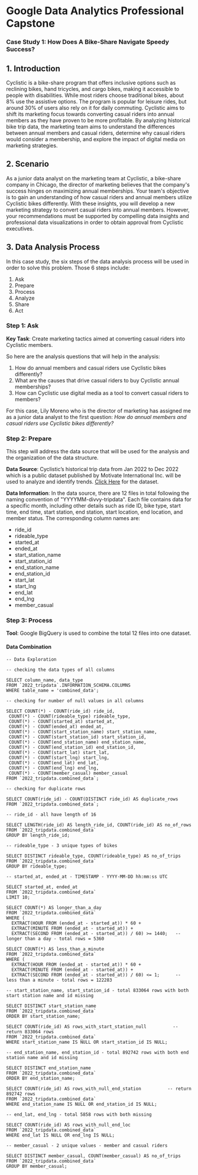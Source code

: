 # Google Data Analytics Professional Capstone
### Case Study 1: How Does A Bike-Share Navigate Speedy Success?


## 1. Introduction

Cyclistic is a bike-share program that offers inclusive options such as reclining bikes, hand tricycles, and cargo bikes, making it accessible to people with disabilities. While most riders choose traditional bikes, about 8% use the assistive options. The program is popular for leisure rides, but around 30% of users also rely on it for daily commuting. Cyclistic aims to shift its marketing focus towards converting casual riders into annual members as they have proven to be more profitable. By analyzing historical bike trip data, the marketing team aims to understand the differences between annual members and casual riders, determine why casual riders would consider a membership, and explore the impact of digital media on marketing strategies.

## 2. Scenario

As a junior data analyst on the marketing team at Cyclistic, a bike-share company in Chicago, the director of marketing believes that the company's success hinges on maximizing annual memberships. Your team's objective is to gain an understanding of how casual riders and annual members utilize Cyclistic bikes differently. With these insights, you will develop a new marketing strategy to convert casual riders into annual members. However, your recommendations must be supported by compelling data insights and professional data visualizations in order to obtain approval from Cyclistic executives.

## 3. Data Analysis Process

In this case study, the six steps of the data analysis process will be used in order to solve this problem. Those 6 steps include:
1. Ask
2. Prepare
3. Process
4. Analyze
5. Share
6. Act

### Step 1: Ask
**Key Task**: Create marketing tactics aimed at converting casual riders into Cyclistic members.

So here are the analysis questions that will help in the analysis:

1. How do annual members and casual riders use Cyclistic bikes differently?
2. What are the causes that drive casual riders to buy Cyclistic annual memberships?
3. How can Cyclistic use digital media as a tool to convert casual riders to members?

For this case, Lily Moreno who is the director of marketing has assigned me as a junior data analyst to the first question: *How do annual members and casual riders use Cyclistic bikes differently?*

### Step 2: Prepare

This step will address the data source that will be used for the analysis and the organization of the data structure.

**Data Source**:  Cyclistic’s historical trip data from Jan 2022 to Dec 2022 which is a public dataset published by Motivate International Inc. will be used to analyze and identify trends. [Click Here](https://divvy-tripdata.s3.amazonaws.com/index.html) for the dataset.

**Data Information**: In the data source, there are 12 files in total following the naming convention of "YYYYMM-divvy-tripdata". Each file contains data for a specific month, including other details such as ride ID, bike type, start time, end time, start station, end station, start location, end location, and member status. The corresponding column names are:
- ride_id
- rideable_type
- started_at
- ended_at
- start_station_name
- start_station_id
- end_station_name
- end_station_id
- start_lat
- start_lng
- end_lat
- end_lng
- member_casual

### Step 3: Process

**Tool**: Google BigQuery is used to combine the total 12 files into one dataset.

#### Data Combination

```
-- Data Exploration

-- checking the data types of all columns

SELECT column_name, data_type
FROM `2022_tripdata`.INFORMATION_SCHEMA.COLUMNS
WHERE table_name = 'combined_data';

-- checking for number of null values in all columns

SELECT COUNT(*) - COUNT(ride_id) ride_id,
 COUNT(*) - COUNT(rideable_type) rideable_type,
 COUNT(*) - COUNT(started_at) started_at,
 COUNT(*) - COUNT(ended_at) ended_at,
 COUNT(*) - COUNT(start_station_name) start_station_name,
 COUNT(*) - COUNT(start_station_id) start_station_id,
 COUNT(*) - COUNT(end_station_name) end_station_name,
 COUNT(*) - COUNT(end_station_id) end_station_id,
 COUNT(*) - COUNT(start_lat) start_lat,
 COUNT(*) - COUNT(start_lng) start_lng,
 COUNT(*) - COUNT(end_lat) end_lat,
 COUNT(*) - COUNT(end_lng) end_lng,
 COUNT(*) - COUNT(member_casual) member_casual
FROM `2022_tripdata.combined_data`;

-- checking for duplicate rows

SELECT COUNT(ride_id) - COUNT(DISTINCT ride_id) AS duplicate_rows
FROM `2022_tripdata.combined_data`;

-- ride_id - all have length of 16

SELECT LENGTH(ride_id) AS length_ride_id, COUNT(ride_id) AS no_of_rows
FROM `2022_tripdata.combined_data`
GROUP BY length_ride_id;

-- rideable_type - 3 unique types of bikes

SELECT DISTINCT rideable_type, COUNT(rideable_type) AS no_of_trips
FROM `2022_tripdata.combined_data`
GROUP BY rideable_type;

-- started_at, ended_at - TIMESTAMP - YYYY-MM-DD hh:mm:ss UTC

SELECT started_at, ended_at
FROM `2022_tripdata.combined_data`
LIMIT 10;

SELECT COUNT(*) AS longer_than_a_day
FROM `2022_tripdata.combined_data`
WHERE (
  EXTRACT(HOUR FROM (ended_at - started_at)) * 60 +
  EXTRACT(MINUTE FROM (ended_at - started_at)) +
  EXTRACT(SECOND FROM (ended_at - started_at)) / 60) >= 1440;   -- longer than a day - total rows = 5360

SELECT COUNT(*) AS less_than_a_minute
FROM `2022_tripdata.combined_data`
WHERE (
  EXTRACT(HOUR FROM (ended_at - started_at)) * 60 +
  EXTRACT(MINUTE FROM (ended_at - started_at)) +
  EXTRACT(SECOND FROM (ended_at - started_at)) / 60) <= 1;      -- less than a minute - total rows = 122283

-- start_station_name, start_station_id - total 833064 rows with both start station name and id missing

SELECT DISTINCT start_station_name
FROM `2022_tripdata.combined_data`
ORDER BY start_station_name;

SELECT COUNT(ride_id) AS rows_with_start_station_null          -- return 833064 rows
FROM `2022_tripdata.combined_data`
WHERE start_station_name IS NULL OR start_station_id IS NULL;

-- end_station_name, end_station_id - total 892742 rows with both end station name and id missing

SELECT DISTINCT end_station_name
FROM `2022_tripdata.combined_data`
ORDER BY end_station_name;

SELECT COUNT(ride_id) AS rows_with_null_end_station          -- return 892742 rows
FROM `2022_tripdata.combined_data`
WHERE end_station_name IS NULL OR end_station_id IS NULL;

-- end_lat, end_lng - total 5858 rows with both missing

SELECT COUNT(ride_id) AS rows_with_null_end_loc
FROM `2022_tripdata.combined_data`
WHERE end_lat IS NULL OR end_lng IS NULL;

-- member_casual - 2 unique values - member and casual riders

SELECT DISTINCT member_casual, COUNT(member_casual) AS no_of_trips
FROM `2022_tripdata.combined_data`
GROUP BY member_casual;
```































